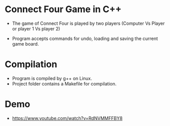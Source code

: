 # Connect Four Game in C++

- The game of Connect Four is played by two players (Computer Vs Player or player 1 Vs player 2)

- Program accepts commands for undo, loading and saving the current game board.


# Compilation
- Program is compiled by g++ on Linux.
- Project folder contains a Makefile for compilation.


# Demo 
- https://www.youtube.com/watch?v=RdNVMMFFBY8

